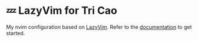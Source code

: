 # 💤 LazyVim for Tri Cao

My nvim configuration based on [LazyVim](https://github.com/LazyVim/LazyVim).
Refer to the [documentation](https://lazyvim.github.io/installation) to get
started.
